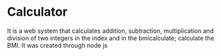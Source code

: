 # Calculator
It is a web system that calculates addition, subtraction, multiplication and division of two integers 
in the index and in the bmicalculate; calculate the BMI. It was created through node js
